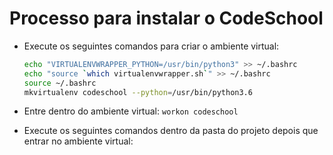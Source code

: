 # Processo para instalar o CodeSchool

* Execute os seguintes comandos para criar o ambiente virtual:

    ```sh
    echo "VIRTUALENVWRAPPER_PYTHON=/usr/bin/python3" >> ~/.bashrc
    echo "source `which virtualenvwrapper.sh`" >> ~/.bashrc
    source ~/.bashrc
    mkvirtualenv codeschool --python=/usr/bin/python3.6
    ```

* Entre dentro do ambiente virtual: ```workon codeschool```

* Execute os seguintes comandos dentro da pasta do projeto depois que entrar no ambiente virtual:

